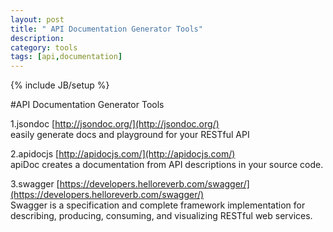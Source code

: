 ```yaml
---
layout: post
title: " API Documentation Generator Tools"
description:
category: tools
tags: [api,documentation]
---
```

{% include JB/setup %}

#API Documentation Generator Tools

1.jsondoc [http://jsondoc.org/](http://jsondoc.org/)   
easily generate docs and playground for your RESTful API

2.apidocjs [http://apidocjs.com/](http://apidocjs.com/)   
apiDoc creates a documentation from API descriptions in your source code.

3.swagger [https://developers.helloreverb.com/swagger/](https://developers.helloreverb.com/swagger/)  
Swagger is a specification and complete framework implementation for describing, producing, consuming, and visualizing RESTful web services.